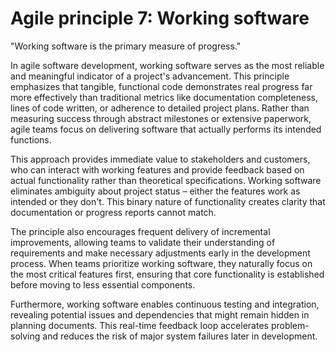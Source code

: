# Agile principle 7: Working software

"Working software is the primary measure of progress."

In agile software development, working software serves as the most reliable and meaningful indicator of a project's advancement. This principle emphasizes that tangible, functional code demonstrates real progress far more effectively than traditional metrics like documentation completeness, lines of code written, or adherence to detailed project plans. Rather than measuring success through abstract milestones or extensive paperwork, agile teams focus on delivering software that actually performs its intended functions.

This approach provides immediate value to stakeholders and customers, who can interact with working features and provide feedback based on actual functionality rather than theoretical specifications. Working software eliminates ambiguity about project status – either the features work as intended or they don't. This binary nature of functionality creates clarity that documentation or progress reports cannot match.

The principle also encourages frequent delivery of incremental improvements, allowing teams to validate their understanding of requirements and make necessary adjustments early in the development process. When teams prioritize working software, they naturally focus on the most critical features first, ensuring that core functionality is established before moving to less essential components.

Furthermore, working software enables continuous testing and integration, revealing potential issues and dependencies that might remain hidden in planning documents. This real-time feedback loop accelerates problem-solving and reduces the risk of major system failures later in development.
